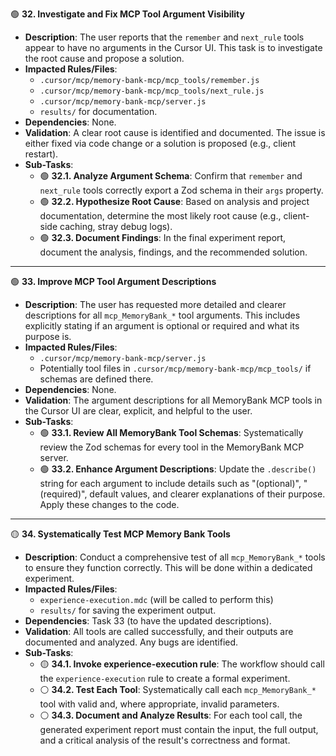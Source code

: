 🟢 **32. Investigate and Fix MCP Tool Argument Visibility**
*   **Description**: The user reports that the `remember` and `next_rule` tools appear to have no arguments in the Cursor UI. This task is to investigate the root cause and propose a solution.
*   **Impacted Rules/Files**: 
    *   `.cursor/mcp/memory-bank-mcp/mcp_tools/remember.js`
    *   `.cursor/mcp/memory-bank-mcp/mcp_tools/next_rule.js`
    *   `.cursor/mcp/memory-bank-mcp/server.js`
    *   `results/` for documentation.
*   **Dependencies**: None.
*   **Validation**: A clear root cause is identified and documented. The issue is either fixed via code change or a solution is proposed (e.g., client restart).
*   **Sub-Tasks**:
    *   🟢 **32.1. Analyze Argument Schema**: Confirm that `remember` and `next_rule` tools correctly export a Zod schema in their `args` property.
    *   🟢 **32.2. Hypothesize Root Cause**: Based on analysis and project documentation, determine the most likely root cause (e.g., client-side caching, stray debug logs).
    *   🟢 **32.3. Document Findings**: In the final experiment report, document the analysis, findings, and the recommended solution.

---

🟢 **33. Improve MCP Tool Argument Descriptions**
*   **Description**: The user has requested more detailed and clearer descriptions for all `mcp_MemoryBank_*` tool arguments. This includes explicitly stating if an argument is optional or required and what its purpose is.
*   **Impacted Rules/Files**: 
    *   `.cursor/mcp/memory-bank-mcp/server.js`
    *   Potentially tool files in `.cursor/mcp/memory-bank-mcp/mcp_tools/` if schemas are defined there.
*   **Dependencies**: None.
*   **Validation**: The argument descriptions for all MemoryBank MCP tools in the Cursor UI are clear, explicit, and helpful to the user.
*   **Sub-Tasks**:
    *   🟢 **33.1. Review All MemoryBank Tool Schemas**: Systematically review the Zod schemas for every tool in the MemoryBank MCP server.
    *   🟢 **33.2. Enhance Argument Descriptions**: Update the `.describe()` string for each argument to include details such as "(optional)", "(required)", default values, and clearer explanations of their purpose. Apply these changes to the code.

---

🟡 **34. Systematically Test MCP Memory Bank Tools**
*   **Description**: Conduct a comprehensive test of all `mcp_MemoryBank_*` tools to ensure they function correctly. This will be done within a dedicated experiment.
*   **Impacted Rules/Files**: 
    *   `experience-execution.mdc` (will be called to perform this)
    *   `results/` for saving the experiment output.
*   **Dependencies**: Task 33 (to have the updated descriptions).
*   **Validation**: All tools are called successfully, and their outputs are documented and analyzed. Any bugs are identified.
*   **Sub-Tasks**:
    *   🟡 **34.1. Invoke experience-execution rule**: The workflow should call the `experience-execution` rule to create a formal experiment.
    *   ⚪️ **34.2. Test Each Tool**: Systematically call each `mcp_MemoryBank_*` tool with valid and, where appropriate, invalid parameters.
    *   ⚪️ **34.3. Document and Analyze Results**: For each tool call, the generated experiment report must contain the input, the full output, and a critical analysis of the result's correctness and format.